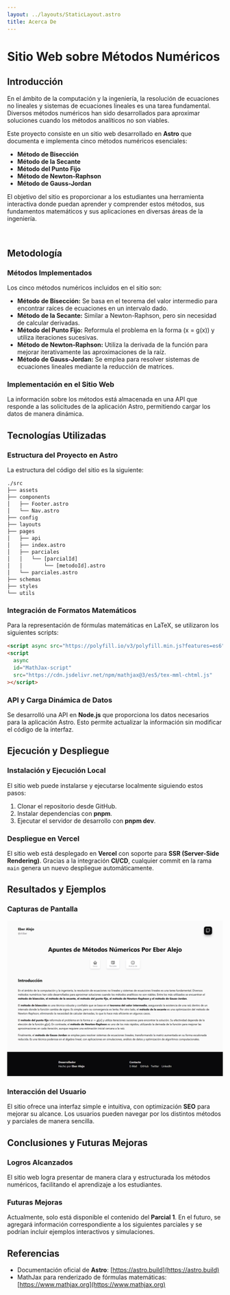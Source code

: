 ```yaml
---
layout: ../layouts/StaticLayout.astro
title: Acerca De
---
```


# Sitio Web sobre Métodos Numéricos

## Introducción

En el ámbito de la computación y la ingeniería, la resolución de ecuaciones no lineales y sistemas de ecuaciones lineales es una tarea fundamental. Diversos métodos numéricos han sido desarrollados para aproximar soluciones cuando los métodos analíticos no son viables.

Este proyecto consiste en un sitio web desarrollado en **Astro** que documenta e implementa cinco métodos numéricos esenciales:

- **Método de Bisección**
- **Método de la Secante**
- **Método del Punto Fijo**
- **Método de Newton-Raphson**
- **Método de Gauss-Jordan**

El objetivo del sitio es proporcionar a los estudiantes una herramienta interactiva donde puedan aprender y comprender estos métodos, sus fundamentos matemáticos y sus aplicaciones en diversas áreas de la ingeniería.

<br>

## Metodología

### Métodos Implementados
Los cinco métodos numéricos incluidos en el sitio son:

- **Método de Bisección:** Se basa en el teorema del valor intermedio para encontrar raíces de ecuaciones en un intervalo dado.
- **Método de la Secante:** Similar a Newton-Raphson, pero sin necesidad de calcular derivadas.
- **Método del Punto Fijo:** Reformula el problema en la forma \(x = g(x)\) y utiliza iteraciones sucesivas.
- **Método de Newton-Raphson:** Utiliza la derivada de la función para mejorar iterativamente las aproximaciones de la raíz.
- **Método de Gauss-Jordan:** Se emplea para resolver sistemas de ecuaciones lineales mediante la reducción de matrices.

### Implementación en el Sitio Web
La información sobre los métodos está almacenada en una API que responde a las solicitudes de la aplicación Astro, permitiendo cargar los datos de manera dinámica.

## Tecnologías Utilizadas

### Estructura del Proyecto en Astro
La estructura del código del sitio es la siguiente:

```
./src
├── assets
├── components
│   ├── Footer.astro
│   └── Nav.astro
├── config
├── layouts
├── pages
│   ├── api
│   ├── index.astro
│   ├── parciales
│   │   └── [parcialId]
│   │       └── [metodoId].astro
│   └── parciales.astro
├── schemas
├── styles
└── utils
```

### Integración de Formatos Matemáticos
Para la representación de fórmulas matemáticas en LaTeX, se utilizaron los siguientes scripts:
```html
<script async src="https://polyfill.io/v3/polyfill.min.js?features=es6"></script>
<script
  async
  id="MathJax-script"
  src="https://cdn.jsdelivr.net/npm/mathjax@3/es5/tex-mml-chtml.js"
></script>
```

### API y Carga Dinámica de Datos
Se desarrolló una API en **Node.js** que proporciona los datos necesarios para la aplicación Astro. Esto permite actualizar la información sin modificar el código de la interfaz.

## Ejecución y Despliegue

### Instalación y Ejecución Local
El sitio web puede instalarse y ejecutarse localmente siguiendo estos pasos:
1. Clonar el repositorio desde GitHub.
2. Instalar dependencias con **pnpm**.
3. Ejecutar el servidor de desarrollo con **pnpm dev**.

### Despliegue en Vercel
El sitio web está desplegado en **Vercel** con soporte para **SSR (Server-Side Rendering)**. Gracias a la integración **CI/CD**, cualquier commit en la rama `main` genera un nuevo despliegue automáticamente.

## Resultados y Ejemplos

### Capturas de Pantalla
![UI Home](/public/img/docs/ui-home.png)

### Interacción del Usuario
El sitio ofrece una interfaz simple e intuitiva, con optimización **SEO** para mejorar su alcance. Los usuarios pueden navegar por los distintos métodos y parciales de manera sencilla.

## Conclusiones y Futuras Mejoras

### Logros Alcanzados
El sitio web logra presentar de manera clara y estructurada los métodos numéricos, facilitando el aprendizaje a los estudiantes.

### Futuras Mejoras
Actualmente, solo está disponible el contenido del **Parcial 1**. En el futuro, se agregará información correspondiente a los siguientes parciales y se podrían incluir ejemplos interactivos y simulaciones.

## Referencias
- Documentación oficial de **Astro**: [https://astro.build](https://astro.build)
- MathJax para renderizado de fórmulas matemáticas: [https://www.mathjax.org](https://www.mathjax.org)
